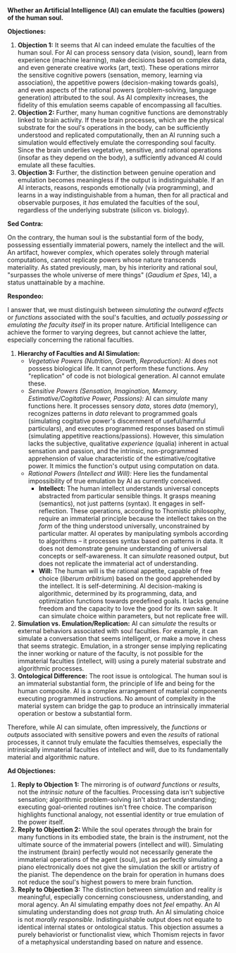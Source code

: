 **Whether an Artificial Intelligence (AI) can emulate the faculties (powers) of the human soul.**

**Objectiones:**

1.  **Objection 1:** It seems that AI can indeed emulate the faculties of the human soul. For AI can process sensory data (vision, sound), learn from experience (machine learning), make decisions based on complex data, and even generate creative works (art, text). These operations mirror the sensitive cognitive powers (sensation, memory, learning via association), the appetitive powers (decision-making towards goals), and even aspects of the rational powers (problem-solving, language generation) attributed to the soul. As AI complexity increases, the fidelity of this emulation seems capable of encompassing all faculties.
2.  **Objection 2:** Further, many human cognitive functions are demonstrably linked to brain activity. If these brain processes, which are the physical substrate for the soul's operations in the body, can be sufficiently understood and replicated computationally, then an AI running such a simulation would effectively emulate the corresponding soul faculty. Since the brain underlies vegetative, sensitive, and rational operations (insofar as they depend on the body), a sufficiently advanced AI could emulate all these faculties.
3.  **Objection 3:** Further, the distinction between genuine operation and emulation becomes meaningless if the output is indistinguishable. If an AI interacts, reasons, responds emotionally (via programming), and learns in a way indistinguishable from a human, then for all practical and observable purposes, it *has* emulated the faculties of the soul, regardless of the underlying substrate (silicon vs. biology).

**Sed Contra:**

On the contrary, the human soul is the substantial form of the body, possessing essentially immaterial powers, namely the intellect and the will. An artifact, however complex, which operates solely through material computations, cannot replicate powers whose nature transcends materiality. As stated previously, man, by his interiority and rational soul, "surpasses the whole universe of mere things" (*Gaudium et Spes*, 14), a status unattainable by a machine.

**Respondeo:**

I answer that, we must distinguish between *simulating the outward effects* or *functions* associated with the soul's faculties, and *actually possessing or emulating the faculty itself* in its proper nature. Artificial Intelligence can achieve the former to varying degrees, but cannot achieve the latter, especially concerning the rational faculties.

1.  **Hierarchy of Faculties and AI Simulation:**
    *   *Vegetative Powers (Nutrition, Growth, Reproduction):* AI does not possess biological life. It cannot perform these functions. Any "replication" of code is not biological generation. AI cannot emulate these.
    *   *Sensitive Powers (Sensation, Imagination, Memory, Estimative/Cogitative Power, Passions):* AI can *simulate* many functions here. It processes sensory *data*, stores *data* (memory), recognizes patterns in *data* relevant to programmed goals (simulating cogitative power's discernment of useful/harmful particulars), and executes programmed responses based on stimuli (simulating appetitive reactions/passions). However, this simulation lacks the subjective, qualitative *experience* (qualia) inherent in actual sensation and passion, and the intrinsic, non-programmed apprehension of value characteristic of the estimative/cogitative power. It mimics the function's output using computation on data.
    *   *Rational Powers (Intellect and Will):* Here lies the fundamental impossibility of true emulation by AI as currently conceived.
        *   **Intellect:** The human intellect understands universal concepts abstracted from particular sensible things. It grasps meaning (semantics), not just patterns (syntax). It engages in self-reflection. These operations, according to Thomistic philosophy, require an immaterial principle because the intellect takes on the *form* of the thing understood universally, unconstrained by particular matter. AI operates by manipulating symbols according to algorithms – it processes syntax based on patterns in data. It does not demonstrate genuine understanding of universal concepts or self-awareness. It can *simulate* reasoned output, but does not replicate the immaterial act of understanding.
        *   **Will:** The human will is the rational appetite, capable of free choice (*liberum arbitrium*) based on the good apprehended by the intellect. It is self-determining. AI decision-making is algorithmic, determined by its programming, data, and optimization functions towards predefined goals. It lacks genuine freedom and the capacity to love the good for its own sake. It can simulate choice within parameters, but not replicate free will.
2.  **Simulation vs. Emulation/Replication:** AI can *simulate* the results or external behaviors associated with soul faculties. For example, it can simulate a conversation that seems intelligent, or make a move in chess that seems strategic. Emulation, in a stronger sense implying replicating the inner working or nature of the faculty, is not possible for the immaterial faculties (intellect, will) using a purely material substrate and algorithmic processes.
3.  **Ontological Difference:** The root issue is ontological. The human soul is an immaterial substantial form, the principle of life and being for the human composite. AI is a complex arrangement of material components executing programmed instructions. No amount of complexity in the material system can bridge the gap to produce an intrinsically immaterial operation or bestow a substantial form.

Therefore, while AI can simulate, often impressively, the *functions* or *outputs* associated with sensitive powers and even the *results* of rational processes, it cannot truly emulate the faculties themselves, especially the intrinsically immaterial faculties of intellect and will, due to its fundamentally material and algorithmic nature.

**Ad Objectiones:**

1.  **Reply to Objection 1:** The mirroring is of *outward functions* or *results*, not the *intrinsic nature* of the faculties. Processing data isn't subjective sensation; algorithmic problem-solving isn't abstract understanding; executing goal-oriented routines isn't free choice. The comparison highlights functional analogy, not essential identity or true emulation of the power itself.
2.  **Reply to Objection 2:** While the soul operates *through* the brain for many functions in its embodied state, the brain is the *instrument*, not the ultimate source of the immaterial powers (intellect and will). Simulating the instrument (brain) perfectly would not necessarily generate the immaterial operations of the agent (soul), just as perfectly simulating a piano electronically does not give the simulation the skill or artistry of the pianist. The dependence on the brain for operation in humans does not reduce the soul's highest powers to mere brain function.
3.  **Reply to Objection 3:** The distinction between simulation and reality *is* meaningful, especially concerning consciousness, understanding, and moral agency. An AI simulating empathy does not *feel* empathy. An AI simulating understanding does not *grasp* truth. An AI simulating choice is not *morally responsible*. Indistinguishable output does not equate to identical internal states or ontological status. This objection assumes a purely behaviorist or functionalist view, which Thomism rejects in favor of a metaphysical understanding based on nature and essence.
